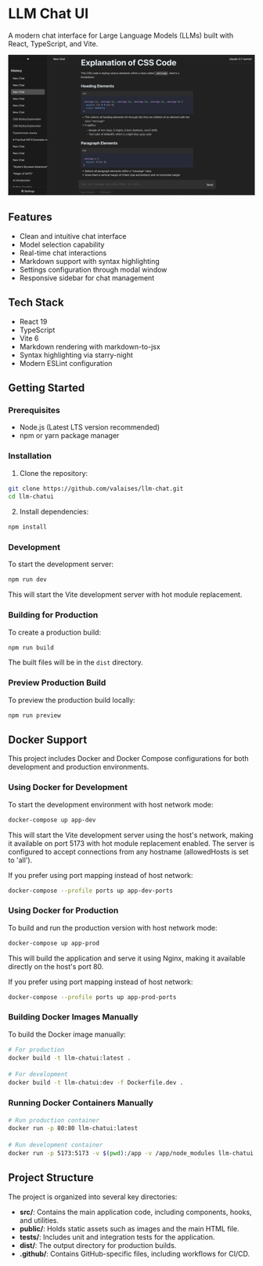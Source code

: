 # LLM Chat UI

A modern chat interface for Large Language Models (LLMs) built with React, TypeScript, and Vite.

![img.png](img.png)

## Features

- Clean and intuitive chat interface
- Model selection capability
- Real-time chat interactions
- Markdown support with syntax highlighting
- Settings configuration through modal window
- Responsive sidebar for chat management

## Tech Stack

- React 19
- TypeScript
- Vite 6
- Markdown rendering with markdown-to-jsx
- Syntax highlighting via starry-night
- Modern ESLint configuration

## Getting Started

### Prerequisites

- Node.js (Latest LTS version recommended)
- npm or yarn package manager

### Installation

1. Clone the repository:
```bash
git clone https://github.com/valaises/llm-chat.git
cd llm-chatui
```

2. Install dependencies:
```bash
npm install
```

### Development

To start the development server:

```bash
npm run dev
```

This will start the Vite development server with hot module replacement.

### Building for Production

To create a production build:

```bash
npm run build
```

The built files will be in the `dist` directory.

### Preview Production Build

To preview the production build locally:

```bash
npm run preview
```

## Docker Support

This project includes Docker and Docker Compose configurations for both development and production environments.

### Using Docker for Development

To start the development environment with host network mode:

```bash
docker-compose up app-dev
```

This will start the Vite development server using the host's network, making it available on port 5173 with hot module replacement enabled. The server is configured to accept connections from any hostname (allowedHosts is set to 'all').

If you prefer using port mapping instead of host network:

```bash
docker-compose --profile ports up app-dev-ports
```

### Using Docker for Production

To build and run the production version with host network mode:

```bash
docker-compose up app-prod
```

This will build the application and serve it using Nginx, making it available directly on the host's port 80.

If you prefer using port mapping instead of host network:

```bash
docker-compose --profile ports up app-prod-ports
```

### Building Docker Images Manually

To build the Docker image manually:

```bash
# For production
docker build -t llm-chatui:latest .

# For development
docker build -t llm-chatui:dev -f Dockerfile.dev .
```

### Running Docker Containers Manually

```bash
# Run production container
docker run -p 80:80 llm-chatui:latest

# Run development container
docker run -p 5173:5173 -v $(pwd):/app -v /app/node_modules llm-chatui:dev
```

## Project Structure

The project is organized into several key directories:

- **src/**: Contains the main application code, including components, hooks, and utilities.
- **public/**: Holds static assets such as images and the main HTML file.
- **tests/**: Includes unit and integration tests for the application.
- **dist/**: The output directory for production builds.
- **.github/**: Contains GitHub-specific files, including workflows for CI/CD.
